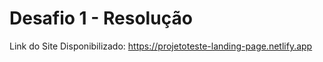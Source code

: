 # Desafio 1 - Resolução

Link do Site Disponibilizado: https://projetoteste-landing-page.netlify.app
